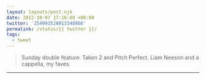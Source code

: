 ```yaml
---
layout: layouts/post.njk
date: 2012-10-07 17:16:09 +00:00
twitter: '254993528013348866'
permalink: /status/{{ twitter }}/
tags: 
  - tweet
---
```


> Sunday double feature: Taken 2 and Pitch Perfect. Liam Neeson and a cappella, my faves.

---
